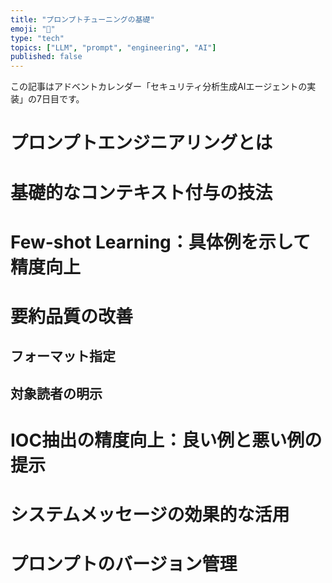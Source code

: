 ```yaml
---
title: "プロンプトチューニングの基礎"
emoji: "🤖"
type: "tech"
topics: ["LLM", "prompt", "engineering", "AI"]
published: false
---
```


この記事はアドベントカレンダー「セキュリティ分析生成AIエージェントの実装」の7日目です。

# プロンプトエンジニアリングとは

# 基礎的なコンテキスト付与の技法

# Few-shot Learning：具体例を示して精度向上

# 要約品質の改善

## フォーマット指定

## 対象読者の明示

# IOC抽出の精度向上：良い例と悪い例の提示

# システムメッセージの効果的な活用

# プロンプトのバージョン管理
